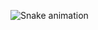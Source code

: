   ![Snake animation](https://github.com/rossiedu/rossiedu/blob/output/github-contribution-grid-snake.svg)
